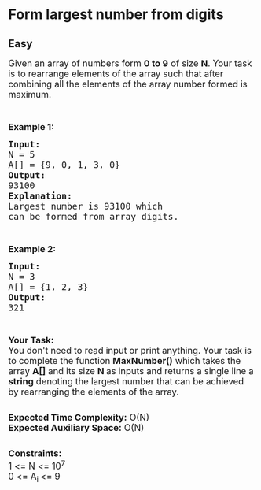 # Form largest number from digits
## Easy
<div class="problems_problem_content__Xm_eO"><p><span style="font-size:18px">Given an array of numbers form <strong>0 to 9</strong>&nbsp;of size <strong>N</strong>. Your task is to rearrange elements of the array such that after combining all the elements of the array number formed is maximum.</span></p>

<p>&nbsp;</p>

<p><span style="font-size:18px"><strong>Example 1:</strong></span></p>

<pre><span style="font-size:18px"><strong>Input:</strong>
N = 5
A[] = {9, 0, 1, 3, 0}
<strong>Output:</strong>
93100
<strong>Explanation:</strong>
Largest number is 93100 which
can be formed from array digits.</span></pre>

<p>&nbsp;</p>

<p><span style="font-size:18px"><strong>Example 2:</strong></span></p>

<pre><span style="font-size:18px"><strong>Input:</strong>
N = 3
A[] = {1, 2, 3}
<strong>Output:</strong>
321</span></pre>

<p>&nbsp;</p>

<p><span style="font-size:18px"><strong>Your Task:&nbsp;&nbsp;</strong><br>
You don't need to read input or print anything. Your task is to complete the function <strong>MaxNumber()</strong>&nbsp;which takes the array <strong>A[]</strong> and its size <strong>N </strong>as inputs and returns a single line a <strong>string</strong> denoting the largest number that can be achieved by rearranging the elements of the array.</span></p>

<p><br>
<span style="font-size:18px"><strong>Expected Time Complexity:</strong> O(N)<br>
<strong>Expected Auxiliary Space:</strong> O(N)</span></p>

<p><br>
<span style="font-size:18px"><strong>Constraints:</strong><br>
1 &lt;= N &lt;= 10<sup>7</sup></span><br>
<span style="font-size:18px">0 &lt;= A<sub>i </sub>&lt;= 9</span></p>

<p>&nbsp;</p>
</div>